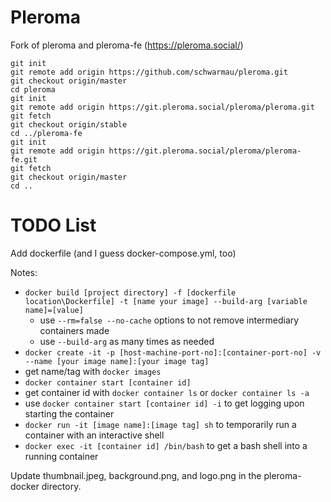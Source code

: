 # Pleroma

Fork of pleroma and pleroma-fe (https://pleroma.social/)

```
git init
git remote add origin https://github.com/schwarmau/pleroma.git
git checkout origin/master
cd pleroma
git init
git remote add origin https://git.pleroma.social/pleroma/pleroma.git
git fetch
git checkout origin/stable
cd ../pleroma-fe
git init
git remote add origin https://git.pleroma.social/pleroma/pleroma-fe.git
git fetch
git checkout origin/master
cd ..
```

# TODO List

Add dockerfile (and I guess docker-compose.yml, too)

Notes:
- `docker build [project directory] -f [dockerfile location\Dockerfile] -t [name your image] --build-arg [variable name]=[value]`
    - use `--rm=false --no-cache` options to not remove intermediary containers made
    - use `--build-arg` as many times as needed
- `docker create -it -p [host-machine-port-no]:[container-port-no] -v --name [your image name]:[your image tag]`
- get name/tag with `docker images`
- `docker container start [container id]`
- get container id with `docker container ls` or `docker container ls -a`
- use `docker container start [container id] -i` to get logging upon starting the container
- `docker run -it [image name]:[image tag] sh` to temporarily run a container with an interactive shell
- `docker exec -it [container id] /bin/bash` to get a bash shell into a running container

Update thumbnail.jpeg, background.png, and logo.png in the pleroma-docker directory.